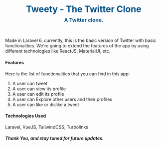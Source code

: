 
<div>
<h1 style="text-align:center; color:#005086;">Tweety - The Twitter Clone</h1>
<h3 style="text-align:center; margin-top:-11px; color:#005086;">A Twitter clone.</h1>

<br />

<p>
Made in Laravel 6, currently, this is the basic version of Twitter with basic functionalities.
We're going to extend the features of the app by using different technologies like ReactJS, MaterialUI, etc.
</p>

#### Features
Here is the list of functionalities that you can find in this app:
<ol>
    <li>A user can tweet</li>
    <li>A user can view its profile</li>
    <li>A user can edit its profile</li>
    <li>A user can Explore other users and their profiles</li>
    <li>A user can like or dislike a tweet</li>
</ol>

#### Technologies Used
Laravel, VueJS, TailwindCSS, Turbolinks

##### Thank You, and stay tuned for future updates.
</div>
